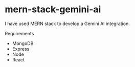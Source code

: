 # mern-stack-gemini-ai
 I have used MERN stack to develop a Gemini AI integration.

Requirements
- MongoDB
- Express
- Node
- React
